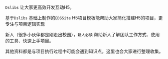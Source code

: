`Dslibs` 让大家更高效开发互动H5。

基于`Dslibs` 基础上制作的`EDSSite` H5项目模板能帮助大家简化搭建H5的项目，更专注与项目逻辑实现

新人（很多小伙伴都是刚走出校园），`新人必读` 帮助新人了解团队工作方式、使用的工具、快速上手项目。

其他资料都是与项目执行过程中可能会遇到知识点，这里也会大家进行整理收集。
